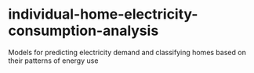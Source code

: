 # individual-home-electricity-consumption-analysis
Models for predicting electricity demand and classifying homes based on their patterns of energy use 
